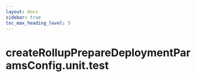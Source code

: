 ```yaml
---
layout: docs
sidebar: true
toc_max_heading_level: 5
---
```


# createRollupPrepareDeploymentParamsConfig.unit.test
